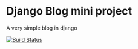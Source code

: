 # Django Blog mini project

A very simple blog in django

[![Build Status](https://travis-ci.org/Losiek86/django-mini-blog.svg?branch=master)](https://travis-ci.org/Losiek86/django-mini-blog)